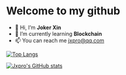 # Welcome to my github

- 👋 Hi, I’m **Joker Xin**
- 🌱 I’m currently learning **Blockchain**
- 📫 You can reach me jxpro@qq.com

[![Top Langs](https://github-readme-stats.vercel.app/api/top-langs/?username=jxpro&layout=compact)](https://github.com/Jxpro)

[![Jxpro's GitHub stats](https://stats-jxpro.vercel.app/api?username=jxpro&show_icons=true&theme=blueberry&include_all_commits=true)](https://github.com/Jxpro)
